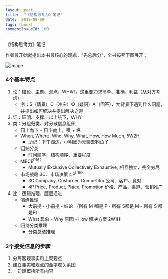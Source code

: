 ```yaml
---
layout: post
title:  "《结构思考力》笔记"
date:  2019-08-09
tags: [book]
commentIssueId: 100
---
```




《结构思考力》笔记



作者最开始就提出本书最核心的观点，“先总后分”，全书按照下图展开：

![image](https://user-images.githubusercontent.com/7157346/62773648-3d414980-bad5-11e9-9266-abcd3bb8ff56.png)



### 4个基本特点

1. 论：结论、主题、观点，WHAT，这里要力求简单、准确、利益（从对方考虑）
   * 序：S（情景）C（冲突）Q（疑问）A（回答），大背景下遇到什么问题，并提出如何解决并提出解决之道
2. 证：证明、支撑、以上统下，WHY
3. 类：分组归类、对分散信息组织
   * 自上而下 + 自下而上，横 + 纵
   * When, Where, Who, Why, What, How, How Much, 5W2H, 
     * 助记：下午湖边，小明因为无聊去钓鱼了
   * 归纳分类
     * 时间顺序、结构顺序、重要程度
   * MECE<sup>P162</sup>
     * Mutually Exclusive Collectively Exhaustive, 相互独立，完全穷尽
   * 市场战略 3C、市场决策 4P<sup>P168</sup>
     * 3C  Company, Customer, Competitor 公司、客户、竞对
     * 4P Price, Product, Place, Promotion 价格、产品、渠道、营销推广
4. 比：逻辑推理、层层递进
   * 演绎推理
     * 大前提 - 小前提 - 结论   （所有 M 都是 P - 所有 S都是 M  -   所有 S 都是P）
     * What 现象 - Why 原因 - How 解决方案  2W1H
   * 归纳分类推理
     * 分类总结推理

### 3个接受信息的步骤

1. 分离客观事实和主观观点
2. 建立事实和观点的金字塔关系图
3. 一句话概括所有内容

